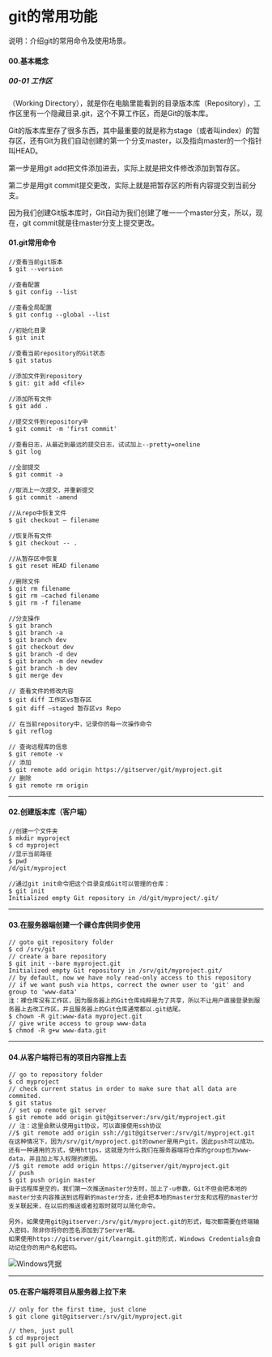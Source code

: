 # git的常用功能

说明：介绍git的常用命令及使用场景。

#### 00.基本概念

##### 00-01 工作区

（Working Directory），就是你在电脑里能看到的目录版本库（Repository），工作区里有一个隐藏目录.git，这个不算工作区，而是Git的版本库。

Git的版本库里存了很多东西，其中最重要的就是称为stage（或者叫index）的暂存区，还有Git为我们自动创建的第一个分支master，以及指向master的一个指针叫HEAD。

第一步是用git add把文件添加进去，实际上就是把文件修改添加到暂存区。

第二步是用git commit提交更改，实际上就是把暂存区的所有内容提交到当前分支。

因为我们创建Git版本库时，Git自动为我们创建了唯一一个master分支，所以，现在，git commit就是往master分支上提交更改。


#### 01.git常用命令

	//查看当前git版本
	$ git --version

	//查看配置
	$ git config --list
	
	//查看全局配置
	$ git config --global --list
	
	//初始化目录
	$ git init

	//查看当前repository的Git状态
	$ git status

	//添加文件到repository
	$ git: git add <file>

	//添加所有文件
	$ git add .

	//提交文件到repository中
	$ git commit -m 'first commit'

	//查看日志，从最近到最远的提交日志，试试加上--pretty=oneline
	$ git log

	//全部提交
	$ git commit -a

	//取消上一次提交，并重新提交
	$ git commit -amend

	//从repo中恢复文件
	$ git checkout – filename

	//恢复所有文件
	$ git checkout -- .

	//从暂存区中恢复
	$ git reset HEAD filename

	//删除文件
	$ git rm filename
	$ git rm –cached filename
	$ git rm -f filename
	
	//分支操作
	$ git branch
	$ git branch -a
	$ git branch dev
	$ git checkout dev
	$ git branch -d dev
	$ git branch -m dev newdev
	$ git branch -b dev
	$ git merge dev
	
	// 查看文件的修改内容
	$ git diff 工作区vs暂存区
	$ git diff –staged 暂存区vs Repo
	
	// 在当前repository中，记录你的每一次操作命令
	$ git reflog
	
	// 查询远程库的信息
	$ git remote -v
	// 添加
	$ git remote add origin https://gitserver/git/myproject.git
	// 删除
	$ git remote rm origin

---


#### 02.创建版本库（客户端）

	//创建一个文件夹
	$ mkdir myproject
	$ cd myproject
	//显示当前路径
	$ pwd
	/d/git/myproject

	//通过git init命令把这个目录变成Git可以管理的仓库：
	$ git init
	Initialized empty Git repository in /d/git/myproject/.git/

---

#### 03.在服务器端创建一个祼仓库供同步使用
	// goto git repository folder
	$ cd /srv/git
	// create a bare repository
	$ git init --bare myproject.git
	Initialized empty Git repository in /srv/git/myproject.git/
	// by default, now we have noly read-only access to this repository
	// if we want push via https, correct the owner user to 'git' and group to 'www-data'
	注：裸仓库没有工作区，因为服务器上的Git仓库纯粹是为了共享，所以不让用户直接登录到服务器上去改工作区，并且服务器上的Git仓库通常都以.git结尾。
	$ chown -R git:www-data myproject.git
	// give write access to group www-data
	$ chmod -R g+w www-data.git

---

#### 04.从客户端将已有的项目内容推上去
	// go to repository folder
	$ cd myproject
	// check current status in order to make sure that all data are commited.
	$ git status
	// set up remote git server
	$ git remote add origin git@gitserver:/srv/git/myproject.git
	// 注：这里会默认使用git协议，可以直接使用ssh协议
	//$ git remote add origin ssh://git@gitserver:/srv/git/myproject.git
	在这种情况下，因为/srv/git/myproject.git的owner是用户git，因此push可以成功。
	还有一种通用的方式，使用https，这就是为什么我们在服务器端将仓库的group也为www-data，并且加上写入权限的原因。
	//$ git remote add origin https://gitserver/git/myproject.git
	// push
	$ git push origin master
	由于远程库是空的，我们第一次推送master分支时，加上了-u参数，Git不但会把本地的master分支内容推送到远程新的master分支，还会把本地的master分支和远程的master分支关联起来，在以后的推送或者拉取时就可以简化命令。
	
	另外，如果使用git@gitserver:/srv/git/myproject.git的形式，每次都需要在终端输入密码，除非你将你的签名添加到了Server端。
	如果使用https://gitserver/git/learngit.git的形式，Windows Credentials会自动记住你的用户名和密码。
	
![Windows凭据](file:///img/windows_credentials.png)

---

#### 05.在客户端将项目从服务器上拉下来
	// only for the first time, just clone
	$ git clone git@gitserver:/srv/git/myproject.git
	
	// then, just pull
	$ cd myproject
	$ git pull origin master
